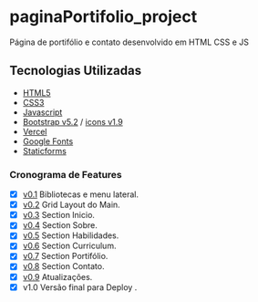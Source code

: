# paginaPortifolio_project
Página de portifólio e contato desenvolvido em HTML CSS e JS 

## Tecnologias Utilizadas
- [HTML5](https://www.w3c.br/pub/Cursos/CursoHTML5/html5-web.pdf)
- [CSS3](https://developer.mozilla.org/pt-BR/docs/Web/CSS)
- [Javascript](https://developer.mozilla.org/en-US/docs/Web/JavaScript)
- [Bootstrap v5.2](https://getbootstrap.com/)  / [icons v1.9](https://icons.getbootstrap.com/)
- [Vercel](https://vercel.com/)
- [Google Fonts](https://fonts.google.com/about)
- [Staticforms](https://www.staticforms.xyz/)


### Cronograma de Features  

- [X] [v0.1](https://github.com/Shepardy22/paginaPortifolio_project/commit/a40136ab8d138a1e77964553c3daf2cd3ffea3bf) Bibliotecas e menu lateral.
- [X] [v0.2](https://github.com/Shepardy22/paginaPortifolio_project/commit/af589186ec37e3347748a44aaeb9f0a6f9a861b8) Grid Layout do Main.
- [X] [v0.3](https://github.com/Shepardy22/paginaPortifolio_project/commit/af589186ec37e3347748a44aaeb9f0a6f9a861b8) Section Inicio.
- [X] [v0.4](https://github.com/Shepardy22/paginaPortifolio_project/commit/60996cd092577341531daacb0da540eb101551d5) Section Sobre.
- [X] [v0.5](https://github.com/Shepardy22/paginaPortifolio_project/commit/a2e4db12520a79d1342d475b187b93651381d76d) Section Habilidades.
- [X] [v0.6](https://github.com/Shepardy22/paginaPortifolio_project/commit/59a8770607d1fa468545dab46b3427e39918b9b5) Section Curriculum.
- [X] [v0.7](https://github.com/Shepardy22/paginaPortifolio_project/commit/573f6084987c00fec7fd6ecd646c0311ca746439) Section Portifólio.
- [X] [v0.8](https://github.com/Shepardy22/paginaPortifolio_project/commit/d7568473c62f69afdbfea930f7dfc03aaf8fb027) Section Contato.
- [X] [v0.9](https://github.com/Shepardy22/paginaPortifolio_project/commit/d5ff01c0c72b0ec6d25b486dfb53eba30910aa11) Atualizações.
- [X] v1.0 Versão final para Deploy .
